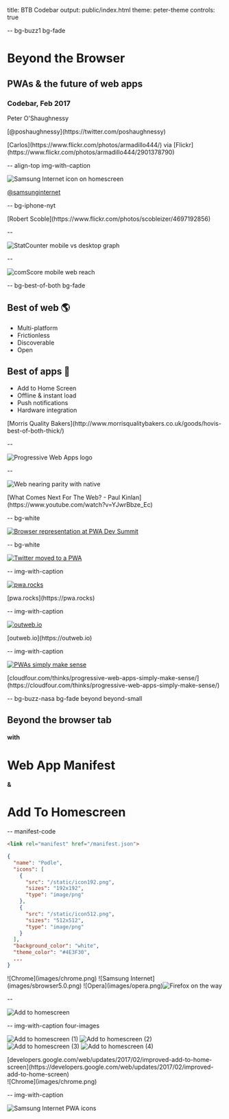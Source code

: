 title: BTB Codebar
output: public/index.html
theme: peter-theme
controls: true

-- bg-buzz1 bg-fade

# Beyond the Browser
## PWAs & the future of web apps
### Codebar, Feb 2017

<div class="contact">
  <p>Peter O'Shaughnessy</p>
  <p>[@poshaughnessy](https://twitter.com/poshaughnessy)</p>
</div>

<div class="credit">[Carlos](https://www.flickr.com/photos/armadillo444/) via [Flickr](https://www.flickr.com/photos/armadillo444/2901378790)</div>

-- align-top img-with-caption

![Samsung Internet icon on homescreen](images/samsung-internet-phone-blur.png)

[@samsunginternet](https://twitter.com/samsunginternet)

-- bg-iphone-nyt

<div class="credit">[Robert Scoble](https://www.flickr.com/photos/scobleizer/4697192856)</div>

--

![StatCounter mobile vs desktop graph](images/internet_usage_2009_2016_ww.png)

<!-- ![xkcd cartoon, Mac/PC](images/xkcd_mac_pc.png) -->
<!-- <div class="credit">[xkcd](http://xkcd.com/934/)</div> -->

<!-- img-with-caption -->

<!-- ![comScore time spent](images/comscore-time-spent.png) -->

<!-- <div class="caption">[Reports](http://venturebeat.com/2013/04/03/the-mobile-war-is-over-and-the-app-has-won-80-of-mobile-time-spent-in-apps/) [suggest](http://flurrymobile.tumblr.com/post/127638842745/seven-years-into-the-mobile-revolution-content-is) 80%-90% of time is spent in apps</div> -->

<!-- ![comScore app downloads](images/comscore-app-downloads.png) -->
<!-- <div class="credit">[comScore](http://www.comscore.com/Insights/Presentations-and-Whitepapers/2016/The-2016-US-Mobile-App-Report) via [recode.net](http://www.recode.net/2016/9/16/12933780/average-app-downloads-per-month-comscore)</div> -->

--

![comScore mobile web reach](images/comscore-mobile-web-crop.png)

-- bg-best-of-both bg-fade

<div class="left">
<h2> Best of web 🌎</h2>
<ul>
<li>Multi-platform</li>
<li>Frictionless</li>
<li>Discoverable</li>
<li>Open</li>
</ul>
</div>

<div class="right">
<h2> Best of apps  📱</h2>
<ul>
<li>Add to Home Screen</li>
<li>Offline & instant load</li>
<li>Push notifications</li>
<li>Hardware integration</li>
</ul>
</div>

<!-- > &ldquo;PWAs combine the best of web & the best of apps&rdquo; 💯-->

<div class="credit">[Morris Quality Bakers](http://www.morrisqualitybakers.co.uk/goods/hovis-best-of-both-thick/)</div>

--

![Progressive Web Apps logo](images/pwa-logo.jpg)

<!-- > &ldquo;PWAs are all about removing friction&rdquo; 🏎-->

--

![Web nearing parity with native](images/web-native-parity.png)

<div class="credit">[What Comes Next For The Web? - Paul Kinlan](https://www.youtube.com/watch?v=YJwrBbze_Ec)</div>

-- bg-white

[![Browser representation at PWA Dev Summit](images/pwa-dev-summit.png)](https://twitter.com/nicoinch/status/745216197004754944)

-- bg-white

[![Twitter moved to a PWA](images/twitter-pwa.png)](https://twitter.com/necolas/status/829128165314306048)

<!-- img-with-caption -->
<!-- [![podle.audio](images/podle-samsunginternet5_2.png)](https://podle.audio) -->
<!-- <div class="caption">[podle.audio](https://podle.audio)</div> -->

-- img-with-caption

[![pwa.rocks](images/pwa-rocks.png)](https://pwa.rocks)

<div class="caption">[pwa.rocks](https://pwa.rocks)</div>

-- img-with-caption

[![outweb.io](images/outweb.png)](https://outweb.io)

<div class="caption">[outweb.io](https://outweb.io)</div>

-- img-with-caption

[![PWAs simply make sense](images/pwas-simply-make-sense.png)](https://cloudfour.com/thinks/progressive-web-apps-simply-make-sense/)

<div class="caption">[cloudfour.com/thinks/progressive-web-apps-simply-make-sense/](https://cloudfour.com/thinks/progressive-web-apps-simply-make-sense/)</div>

-- bg-buzz-nasa bg-fade beyond beyond-small

## Beyond the browser tab
#### with
# Web App Manifest
#### &
# Add To Homescreen

-- manifest-code

```html
<link rel="manifest" href="/manifest.json">
```

```json
{
  "name": "Podle",
  "icons": [
    {
      "src": "/static/icon192.png",
      "sizes": "192x192",
      "type": "image/png"
    },
    {
      "src": "/static/icon512.png",
      "sizes": "512x512",
      "type": "image/png"
    }
  ],
  "background_color": "white",
  "theme_color": "#4E3F30",
  ...
}
```

<div class="corner-logos">![Chrome](images/chrome.png) ![Samsung Internet](images/sbrowser5.0.png) ![Opera](images/opera.png)<img class="grey-out" src="images/firefox.png" alt="Firefox on the way"></div>

--

![Add to homescreen](images/snapwat-a2h.png)

-- img-with-caption four-images

![Add to homescreen (1)](images/snapwat-android-a2h-1.png) ![Add to homescreen (2)](images/snapwat-android-a2h-2.png) ![Add to homescreen (3)](images/snapwat-android-a2h-3.png) ![Add to homescreen (4)](images/snapwat-android-a2h-4.png)

<div class="caption">[developers.google.com/web/updates/2017/02/improved-add-to-home-screen](https://developers.google.com/web/updates/2017/02/improved-add-to-home-screen)</div>

<div class="corner-logos">![Chrome](images/chrome.png)</div>

<!-- https://blog.chromium.org/2017/02/chrome-57-beta-css-grid-layout-improved.html -->

-- img-with-caption

<img src="images/snapwat-homescreen-icon.gif" style="min-height: 80vh" alt="Samsung Internet PWA icons"/>

<div class="caption">[pwas.samsunginter.net](https://pwas.samsunginter.net)</div>

-- bg-buzz2 bg-fade beyond

## Beyond online
#### with
# Service Workers

<div class="credit">[Robert Mitchem](https://www.flickr.com/photos/29290711@N04/) via [Flickr](https://www.flickr.com/photos/29290711@N04/4299610660/in/photolist-7xWCsh-4p7WUc-c9SA1-4p7WUk-eekmjY-5wYXcL-eekpus-eTmXrz-qqcft4-eeeE7k-94caDx-FrAo5-c9RX3-c9Snm-nbYsTe-e3un1X-8fAVES-8fATZy-8fAVeE-8F2Rhe-8fAX5m-8fAUPU-bu5ZkE-8fxGyK-8fxGLk-8fxEvV-8fAVQN-8fAV2f-8fAUCJ-6JP7C2-c9Tti-c9T3i-c9TkX-PePL8-c9T9A-c9TfB-c9Stj-6LpjA7-c9THy-c9S9V-c9RAT-8vgbRB-8hBKqd-8uLTaQ-c9S3P-6LpjEb-72bsgt-c9SG9-c9TAV-c9SNK)</div>

-- img-with-caption

![Service worker diagram](images/service-worker-large-mod.png)

<div class="caption">From ["The (Not So) Secret Powers Of The Mobile Browser" by Stéphanie Walter](https://www.smashingmagazine.com/2016/12/the-not-so-secret-powers-of-the-mobile-browser/)</div>

--

```javascript
navigator.serviceWorker.register('/service-worker.js');

// Inside service-worker.js...

// Good for caching on install ("pre-cache")
self.addEventListener('install', ...);

// Good time to clear out old caches
self.addEventListener('activate', ...);

// Intercept network requests
self.addEventListener('fetch', ...);
```

<div class="caption">[Using Service Workers - MDN](https://developer.mozilla.org/en-US/docs/Web/API/Service_Worker_API/Using_Service_Workers)</div>

-- highlight-code

## sw-toolbox

* `networkFirst` (fallback to cache)
* `cacheFirst` (fallback to network)
* `fastest` (serve whichever comes back first)
* `networkOnly`
* `cacheOnly`

<div class="caption">[github.com/GoogleChrome/sw-toolbox](https://github.com/GoogleChrome/sw-toolbox)</div>

<!-- ![Chrome service worker internals](images/chrome-service-worker-internals.png) -->

-- bg-buzz3 bg-fade beyond

## Beyond regular engagement
#### with
# Push Notifications

<div class="credit">[Brandon Serna](https://www.flickr.com/photos/54732806@N03/) via [Flickr](https://www.flickr.com/photos/54732806@N03/5378370232/)</div>

<div class="corner-logos">![Chrome](images/chrome.png) ![Samsung Internet](images/sbrowser5.0.png) ![Firefox](images/firefox.png)</div>

-- img-with-caption

![Guardian live election web push notifications](images/guardian-push-notifications.jpg)

<div class="caption">[&ldquo;Building the Guardian’s Live Elections Notifications&rdquo;](https://medium.com/the-guardian-mobile-innovation-lab/building-the-guardians-live-elections-notifications-87bafbcf510)</div>

-- img-with-caption

![Podle push notification](images/podle-push-notification.png)

<div class="caption">[podle.audio](https://podle.audio)</div>

<!-- [bit.ly/web-fundamentals-push-notifications](http://bit.ly/web-fundamentals-push-notifications) -->

<!-- ![Podle push debugging](images/podle-push-debug.png) -->

<!-- ![Podle push debugging](images/podle-push-debug2.png) -->

<!-- img-with-caption -->
<!-- ![Push notification anti-pattern](images/push-bad.jpg) -->
<!-- <div class="caption">*Please* keep it [timely, relevant and precise!](https://developers.google.com/web/fundamentals/engage-and-retain/push-notifications/)</div> -->

-- beyond-small

### Beyond clunky checkout forms
#### with
## Web Payments

<div class="left" style="width:58%; font-size:0.9em;">
<pre style="display:block;"><code class="lang-javascript"><span class="hljs-keyword">new</span> PaymentRequest(methodData, details)
  .show()
  .then(<span class="hljs-function"><span class="hljs-keyword">function</span>(<span class="hljs-params">uiResult</span>) </span>{
    processPayment(uiResult);
  })
  .catch(<span class="hljs-function"><span class="hljs-keyword">function</span>(<span class="hljs-params">error</span>) </span>{
    handlePaymentError(error);
  });</code></pre>
</div>
<div class="right" style="width:38%">
  <img alt="Payment Request example" src="images/payment-request-crop.png" style="margin:0 0 0 10px">
</div>

<div class="caption">[bit.ly/how-to-take-web-payments](http://bit.ly/how-to-take-web-payments)</div>

-- bg-buzz4 bg-fade beyond

## Beyond the digital world
#### with
# Physical Web
#### &
# Web Bluetooth

<div class="credit">[Rafael Romero](https://www.flickr.com/photos/35663018@N03/) via [Flickr](https://www.flickr.com/photos/35663018@N03/3952278050/)</div>

<!-- <div class="corner-logos">![Chrome](images/chrome.png) ![Samsung Internet beta](images/sbrowser5.2-beta.png) ![Firefox](images/firefox.png)</div> -->

-- three-images img-with-caption

![Physical Web](images/physical-web-google.png) ![Project Magnet](images/project-magnet.png) ![CloseBy](images/closeby.png)

<div class="caption">Google's [Physical Web](https://support.google.com/chrome/answer/6239299), Mozilla's [Project Magnet](https://github.com/mozilla-magnet/magnet), Samsung's [CloseBy](https://samsunginter.net/docs/closeby.html)</div>

-- img-with-caption

![Beacon toy app](images/beacon-toy-app.png)

<div class="caption">[Beacon Toy (Android)](https://play.google.com/store/apps/details?id=com.uriio)</div>

--

![CloseBy](images/closeby-notification.jpg)

-- 

## Web Bluetooth

```javascript
navigator.bluetooth.requestDevice({
  filters: [{
    namePrefix: 'Travis'
  }]
})
...
```

<div class="corner-logos">![Chrome](images/chrome.png)</div>

<!--![Bluetooth pairing prompt](images/bluetooth-pairing-prompt.png)-->

<!-- ```javascript -->
<!--  ... -->
<!--  .then(device => device.gatt.connect()) -->
<!--  .then(server => server.getPrimaryService('battery_service')) -->
<!--  .then(service => service.getCharacteristic('battery_level')) -->
<!-- ``` -->

<!-- ```javascript -->
<!--  ... -->
<!--  .then(characteristic => { -->
<!--    // Read battery level -->
<!--    return characteristic.readValue(); -->
<!--  }) -->
<!--  .then(value => { -->
<!--    var batteryLevel = value.getUint8(0); -->
<!--    console.log('Battery level', batteryLevel); -->
<!--  }); -->
<!-- ``` -->

<!-- <div class="caption">[bit.ly/chrome-bluetooth-guide](http://bit.ly/chrome-bluetooth-guide)</div> -->

--

<video controls style="max-height:90vh">
  <source src="videos/webdrone-v1-1.webm"/>
  <source src="videos/webdrone-v1-1.mp4"/>
</video>

<div class="caption">[bit.ly/web-bluetooth-drone](http://bit.ly/web-bluetooth-drone)</div>

--

## How I'm controlling these slides

* Web Bluetooth
* Web Sockets
* [Bleno](https://github.com/sandeepmistry/bleno) (Node)

<!-- img-with-caption -->
<!-- ![puck.js](images/puckjs.jpg) -->
<!-- <div class="caption">[puck.js](http://www.puck-js.com/)</div> -->

<!-- TODO if time replace with my video! https://twitter.com/poshaughnessy/status/808065469001375744 -->

-- bg-buzz5 bg-fade beyond

## Beyond reality
#### with
# WebVR

<div class="credit">[Kevin Harber](https://www.flickr.com/photos/kevharb/) via [Flickr](https://www.flickr.com/photos/kevharb/3065077415/)</div>

-- bg-samsung-internet-for-gear-vr

-- iframe

<!-- TODO replace with local copy if time -->

<iframe width="90%" height="90%" style="margin-top:5vh" src="https://www.youtube.com/embed/mN9G6lQKVsI" frameborder="0" allowfullscreen></iframe>

-- img-with-caption

[![A-Painting by feiss](images/apainter-feiss.png)](https://github.com/aframevr/a-painter/issues/99)

<div class="caption">Via the [A-Frame Gallery](https://github.com/aframevr/a-painter/issues/99)</div>


-- img-with-caption

![Real and virtual audiences for Ada's WebVR talk](images/metaverse-tweet.jpg)

<div class="caption">[&ldquo;Wow that was some night in VR!&rdquo; - Ada Rose Edwards](https://medium.com/samsung-internet-dev/wow-that-was-some-night-in-vr-ba091be38794)</div>

<!-- And you can combine with WebRTC... -->

<!-- Remember to say it includes the polyfill for Cardboard -->

<!-- -- bg-lights-of-city -->

<!-- ```html
<!-- <script src="aframe.js"></script>
<!-- ...
<!-- <a-scene>
<!--   <a-sphere position="0 1.25 -1" radius="1.25" 
<!--             color="#EF2D5E"></a-sphere>
<!--   <a-box position="-1 0.5 1" rotation="0 45 0" 
<!--          color="#4CC3D9"></a-box>
<!--   <a-cylinder position="1 0.75 1" radius="0.5" 
<!--               color="#FFC65D"></a-cylinder>
<!--   <a-plane rotation="-90 0 0" width="4" height="4" 
<!--             color="#7BC8A4"></a-plane>
<!--   <a-sky color="#ECECEC"></a-sky>
<!-- </a-scene>
<!-- ```

<!-- <div class="caption">[aframe.io](https://aframe.io)</div>

<!-- -- iframe -->

<!-- <iframe src="demos/aframe-basic/index.html" scrolling="no" width="90%" height="90%" style="margin-top:5vh"></iframe> -->

<!-- ## Browser enthusiasm (so far) -->
<!-- ![WebVR browser interest](images/webvr-browser-enthusiasm.png) -->
<!-- <div class="caption">[iswebvrready.org](https://iswebvrready.org/)</div> -->

<!-- -- beyond-small -->

<!-- ### Beyond network downtime -->
<!-- #### with -->
<!-- ## Background sync -->

<!-- ```javascript -->
<!-- // Register a one-off sync -->
<!-- navigator.serviceWorker.ready.then(function(swReg) { -->
<!--     return swReg.sync.register('myLovelySync'); -->
<!-- }); -->

<!-- // service-worker.js -->
<!-- self.addEventListener('sync', function(event) { -->
<!--   if (event.tag == 'myLovelySync') { -->
<!--     ... -->
<!-- ``` -->

<!-- <div class="corner-logos">![Chrome](images/chrome.png)</div> -->

<!-- -- beyond-small -->

<!-- ### Beyond single origin caching -->
<!-- #### with -->
<!-- ## Foreign fetch -->

<!-- ``` -->
<!-- Link: </service-worker.js>; rel="serviceworker" -->
<!-- Origin-Trial: token_obtained_from_signup -->
<!-- ``` -->

<!-- [bit.ly/foreign-fetch](http://bit.ly/foreign-fetch) -->

<!-- <div class="corner-logos">![Chrome](images/chrome.png)</div> -->

-- bg-buzz6 bg-fade beyond-browser-compare

## Beyond the *Browser*

<table>
  <tr>
    <td>
      <img src="images/iphone-safari-web-browser.png"/>      
    </td>
    <td>
      <img src="images/web-2017-annotated.png"/>
    </td>
  </tr>
  <tr>
    <td>2007</td>
    <td>2017</td>
  </tr>
</table>


<div class="caption">[bit.ly/is-browser-still-the-right-word](https://medium.com/samsung-internet-dev/is-browser-still-the-right-word-6815f93b866c)</div>

<div class="credit">[payayita](https://www.flickr.com/photos/payayita/) via [Flickr](https://www.flickr.com/photos/payayita/1129150332/)</div>

-- beyond get-involved bg-toy-story-alien bg-fade

## We can all help to shape
# the future of the web

#### Web Incubator Community Group — [wicg.io](https://wicg.io/)
#### Chromium contributions — [samsung.github.io/Chromium/](http://samsung.github.io/Chromium/)

-- bg-buzz-bye bg-fade

# Thanks! 🙏

#### **For a prize!** How many Buzz Lightyears were in this presentation? 

<!-- Shh! The secret answer is: 8 -->

### [@poshaughnessy](https://twitter.com/poshaughnessy)

### [@samsunginternet](https://twitter.com/samsunginternet)

<div class="credit">[Bridgette Wynn](https://www.flickr.com/photos/brwynn/) via [Flickr](https://www.flickr.com/photos/brwynn/4870133844/in/photolist-8qmH7U-a27zM3-7h1ntQ-FMpJ5V-8pVgfS-6fQV4k-8offGv-dLmtz1-cfnyyj-9pUG6t-7Q6mc8-dz82Ks-8AQuwa-95Zimm-8rDw4L-8AVpKL-9dhs6t-6FsRjV-8rDyvs-9qam69-8dBd7t-6FsRj6-92qxGP-4nkESf-8A1fhL-98ZQP6-bWpBQ8-95WfNF-6FwY8w-b7JpX2-ybecj-95WfRH-8efWsX-bRjj8e-9nesie-6FwY6N-oNMUh-a7CFuW-8AUEyj-qhHEZy-9cGQP9-qhGZcf-ortUC5-8C5CKb-7SynPk-8rDus3-95w2dP-8wsvSY-fFat1y-8KRKhJ)</div>
